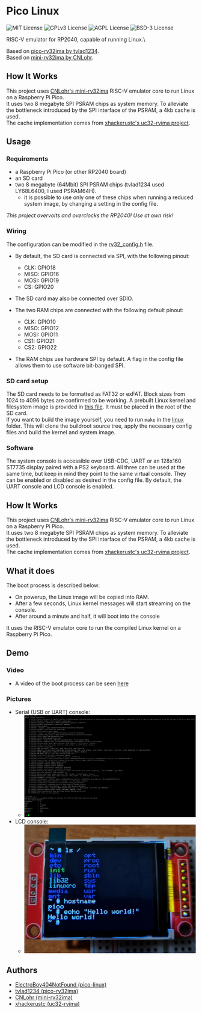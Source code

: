 # Pico Linux

![MIT License](https://img.shields.io/badge/License-MIT-green.svg)
![GPLv3 License](https://img.shields.io/badge/License-GPL%20v3-yellow.svg)
![AGPL License](https://img.shields.io/badge/license-AGPL-blue.svg)
![BSD-3 License](https://img.shields.io/badge/license-BSD--3-green.svg)

RISC-V emulator for RP2040, capable of running Linux.\

Based on [pico-rv32ima by tvlad1234](https://github.com/tvlad1234/pico-rv32ima).\
Based on [mini-rv32ima by CNLohr](https://github.com/cnlohr/mini-rv32ima).

## How It Works

This project uses [CNLohr's mini-rv32ima](https://github.com/cnlohr/mini-rv32ima) RISC-V emulator core to run Linux on a Raspberry Pi Pico.\
It uses two 8 megabyte SPI PSRAM chips as system memory. To alleviate the bottleneck introduced by the SPI interface of the PSRAM, a 4kb cache is used.\
The cache implementation comes from [xhackerustc's uc32-rvima project](https://github.com/xhackerustc/uc-rv32ima).

## Usage

### Requirements
- a Raspberry Pi Pico (or other RP2040 board)
- an SD card
- two 8 megabyte (64Mbit) SPI PSRAM chips (tvlad1234 used LY68L6400, I used PSRAM64H).
    - it is possible to use only one of these chips when running a reduced system image, by changing a setting in the config file.

_This project overvolts and overclocks the RP2040! Use at own risk!_

### Wiring
The configuration can be modified in the [rv32_config.h](pico-rv32ima/config/rv32_config.h) file.

- By default, the SD card is connected via SPI, with the following pinout:
    - CLK: GPIO18
    - MISO: GPIO16
    - MOSI: GPIO19
    - CS: GPIO20
- The SD card may also be connected over SDIO.

- The two RAM chips are connected with the following default pinout:
    - CLK: GPIO10
    - MISO: GPIO12
    - MOSI: GPIO11
    - CS1: GPIO21
    - CS2: GPIO22
- The RAM chips use hardware SPI by default. A flag in the config file allows them to use software bit-banged SPI.


### SD card setup
The SD card needs to be formatted as FAT32 or exFAT. Block sizes from 1024 to 4096 bytes are confirmed to be working. A prebuilt Linux kernel and filesystem image is provided in [this file](linux/Image). It must be placed in the root of the SD card.\
If you want to build the image yourself, you need to run `make` in the [linux](linux) folder. This will clone the buildroot source tree, apply the necessary config files and build the kernel and system image.

### Software
The system console is accessible over USB-CDC, UART or an 128x160 ST7735 display paired with a PS2 keyboard. All three can be used at the same time, but keep in mind they point to the same virtual console. They can be enabled or disabled as desired in the config file. By default, the UART console and LCD console is enabled.


## How It Works

This project uses [CNLohr's mini-rv32ima](https://github.com/cnlohr/mini-rv32ima) RISC-V emulator core to run Linux on a Raspberry Pi Pico.\
It uses two 8 megabyte SPI PSRAM chips as system memory. To alleviate the bottleneck introduced by the SPI interface of the PSRAM, a 4kb cache is used.\
The cache implementation comes from [xhackerustc's uc32-rvima project](https://github.com/xhackerustc/uc-rv32ima).

## What it does

The boot process is described below:
- On powerup, the Linux image will be copied into RAM. 
- After a few seconds, Linux kernel messages will start streaming on the console. 
- After around a minute and half, it will boot into the console

It uses the RISC-V emulator core to run the compiled Linux kernel on a Raspberry Pi Pico.
## Demo

### Video
- A video of the boot process can be seen [here](https://youtu.be/txgoWddk_2I)

### Pictures
- Serial (USB or UART) console:
    - ![Console boot log](pictures/screenshot.jpg)
- LCD console:
    - ![LCD console](pictures/lcd.jpg)
## Authors

- [ElectroBoy404NotFound (pico-linux)](https://github.com/ElectroBoy404NotFound/pico-linux)
- [tvlad1234 (pico-rv32ima)](https://github.com/tvlad1234/pico-rv32ima)
- [CNLohr (mini-rv32ima)](https://github.com/cnlohr/mini-rv32ima)
- [xhackerustc (uc32-rvima)](https://github.com/xhackerustc/uc-rv32ima/)
